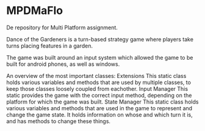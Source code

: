 # MPDMaFlo
De repository for Multi Platform assignment.

Dance of the Gardeners is a turn-based strategy game where players take turns placing features in a garden.

The game was built around an input system which allowed the game to be built for android phones, as well as windows.

An overview of the most important classes:
Extensions
  This static class holds various variables and methods that are used by multiple classes, to keep those classes loosely coupled from eachother.
Input Manager
  This static provides the game with the correct input method, depending on the platform for which the game was built.
State Manager
  This static class holds various variables and methods that are used in the game to represent and change the game state. 
  It holds information on whose and which turn it is, and has methods to change these things.
